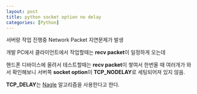 ```yaml
---
layout: post
title: python socket option no delay
categories: [Python]
---
```


서버랑 작업 진행중 Network Packet 지연문제가 발생

개발 PC에서 클라이언트에서 작업할때는 **recv packet**이 일정하게 오는데

핸드폰 디바이스에 올려서 테스트할때는 **recv packet**이 쌓여서 한번올 때 여러개가 와서 확인해보니 서버쪽 **socket option**이 **TCP_NODELAY**로 세팅되어져 있지 않음.

**TCP_DELAY**는  [Nagle](http://egloos.zum.com/depiness/v/772710) 알고리즘을 사용한다고 한다.

